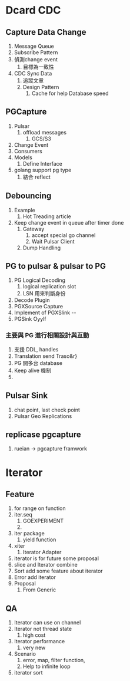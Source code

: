 # Dcard CDC
## Capture Data Change
1. Message Queue
2. Subscribe Pattern
3. 偵測change event
	1. 目標為一致性
4. CDC Sync Data
	1. 追蹤文章
	2. Design Pattern
		1. Cache for help Database speed
## PGCapture
1. Pulsar
	1. offload messages
		1. GCS/S3
2. Change Event
3. Consumers
4. Models
	1. Define Interface
5. golang support pg type
	1. 結合 reflect
## Debouncing
1. Example
	1. Hot Treading article
2. Keep change event in queue after timer done
	1. Gateway 
		1. accept special go channel
		2. Wait Pulsar Client
	2. Dump Handling
## PG to pulsar & pulsar to PG
1. PG Logical Decoding
	1. logical replication slot
	2. LSN 用來判斷身份
2. Decode Plugin
3. PGXSource Capture
4. Implement of PGXSlink --
5. PGSink Oyylf
### 主要與 PG 進行相關設計與互動
1. 支援 DDL, handles
2. Translation send Traso&r}
3. PG 開多台 database
4. Keep alive 機制
5. 
## Pulsar Sink
1. chat point, last check point
2. Pulsar Geo Replications
## replicase pgcapture
1. rueian -> pgcapture framwork

# Iterator
## Feature
1. for range on function
2. iter.seq
	1. GOEXPERIMENT
	2. 
3. iter package
	1. yield function
4. xiter
	1. Iterator Adapter 
5. iterator is for future some proposal
6. slice and Iterator combine
7. Sort add some feature about iterator
8. Error add iterator
9. Proposal
	1. From Generic
## QA
1. Iterator can use on channel
2. Iterator not thread state
	1. high cost
3. Iterator performance
	1. very new
4. Scenario
	1. error, map, filter function, 
	2. Help to infinite loop
5. iterator sort

